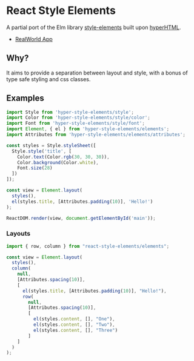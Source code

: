 # React Style Elements

A partial port of the Elm library [style-elements][1] built upon [hyperHTML][2].

* [RealWorld App][3]

## Why?

It aims to provide a separation between layout and style, with a bonus of type safe styling and css classes.

## Examples

```js
import Style from 'hyper-style-elements/style';
import Color from 'hyper-style-elements/style/color';
import Font from 'hyper-style-elements/style/font';
import Element, { el } from 'hyper-style-elements/elements';
import Attributes from 'hyper-style-elements/elements/attributes';

const styles = Style.styleSheet([
  Style.style('title', [
    Color.text(Color.rgb(30, 30, 30)),
    Color.background(Color.white),
    Font.size(28)
  ])
]);

const view = Element.layout(
  styles(),
  el(styles.title, [Attributes.padding(10)], 'Hello!')
);

ReactDOM.render(view, document.getElementById('main'));
```

### Layouts

```js
import { row, column } from "react-style-elements/elements";

const view = Element.layout(
  styles(),
  column(
    null,
    [Attributes.spacing(10)],
    [
      el(styles.title, [Attributes.padding(10)], "Hello!"),
      row(
        null,
        [Attributes.spacing(10)],
        [
          el(styles.content, [], "One"),
          el(styles.content, [], "Two"),
          el(styles.content, [], "Three")
        ]
    ]
  )
);
```

<!--
### Themes

Each property in the array passed into the second argument of `style()` can be a callback. The arguments passed in are those given to the `styles()` in `layout()`, and it should return an array of properties.

```js
const styles = styleSheet([
  style('app', [
    size(16),
    weight(700),
    arg => {
      // arg === 'some value'
      // return [...];
    }
  ])
]);

layout(styles('some value'));
```

This can be used to create a themed stylesheet that can be changed at runtime.

```js
const styles = styleSheet([
  style('app', [
    size(16),
    weight(700),
    (theme = 'light') =>
      theme === 'light'
        ? [
            background(rgb(240, 240, 240)),
            text(rgb(30, 30, 30)),
          ],
        : [
            background(rgb(30, 30, 30)),
            text(rgb(240, 240, 240)),
          ]
  ])
  ),
]);

const view = connect(({ theme }) =>
  layout(
    styles(theme),
    null,
    el(styles.app, [], 'Hello!')
  )
);
```

This could be cleaner with a custom `themed()` function.

```js
const themed = (theme = 'light') => themedStyles => themedStyles[theme] || [];

const styles = styleSheet([
  style('app', [
    size(16),
    weight(700),
    themed({
      light: [background(rgb(240, 240, 240)), text(rgb(30, 30, 30))],
      dark: [background(rgb(30, 30, 30)), text(rgb(240, 240, 240))]
    })
  ])
]);
```
-->

[1]: http://package.elm-lang.org/packages/mdgriffith/style-elements/latest/
[2]: https://viperhtml.js.org/
[3]: https://github.com/lsjroberts/hyper-style-elements-realworld
